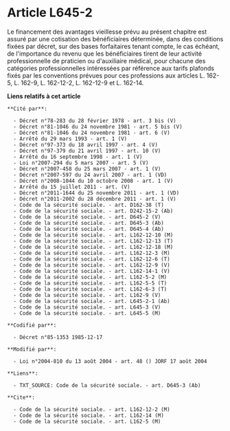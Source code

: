 # Article L645-2

Le financement des avantages vieillesse prévu au présent chapitre est assuré par une cotisation des bénéficiaires déterminée,
dans des conditions fixées par décret, sur des bases forfaitaires tenant compte, le cas échéant, de l'importance du revenu
que les bénéficiaires tirent de leur activité professionnelle de praticien ou d'auxiliaire médical, pour chacune des
catégories professionnelles intéressées par référence aux tarifs plafonds fixés par les conventions prévues pour ces
professions aux articles L. 162-5, L. 162-9, L. 162-12-2, L. 162-12-9 et L. 162-14.

**Liens relatifs à cet article**

	**Cité par**:

	  - Décret n°78-283 du 28 février 1978 - art. 3 bis (V)
	  - Décret n°81-1046 du 24 novembre 1981 - art. 5 bis (V)
	  - Décret n°81-1046 du 24 novembre 1981 - art. 6 (V)
	  - Arrêté du 29 mars 1993 - art. 1 (V)
	  - Décret n°97-373 du 18 avril 1997 - art. 4 (V)
	  - Décret n°97-379 du 21 avril 1997 - art. 10 (V)
	  - Arrêté du 16 septembre 1998 - art. 1 (V)
	  - Loi n°2007-294 du 5 mars 2007 - art. 5 (V)
	  - Décret n°2007-458 du 25 mars 2007 - art. 1 (V)
	  - Décret n°2007-597 du 24 avril 2007 - art. 1 (VD)
	  - Décret n°2008-1044 du 10 octobre 2008 - art. 1 (V)
	  - Arrêté du 15 juillet 2011 - art. (V)
	  - Décret n°2011-1644 du 25 novembre 2011 - art. 1 (VD)
	  - Décret n°2011-2002 du 28 décembre 2011 - art. 1 (V)
	  - Code de la sécurité sociale. - art. D162-38 (T)
	  - Code de la sécurité sociale. - art. D242-15-2 (Ab)
	  - Code de la sécurité sociale. - art. D645-2 (V)
	  - Code de la sécurité sociale. - art. D645-3 (Ab)
	  - Code de la sécurité sociale. - art. D645-4 (Ab)
	  - Code de la sécurité sociale. - art. L162-12-10 (M)
	  - Code de la sécurité sociale. - art. L162-12-13 (T)
	  - Code de la sécurité sociale. - art. L162-12-18 (M)
	  - Code de la sécurité sociale. - art. L162-12-3 (M)
	  - Code de la sécurité sociale. - art. L162-12-6 (T)
	  - Code de la sécurité sociale. - art. L162-12-9 (V)
	  - Code de la sécurité sociale. - art. L162-14-1 (V)
	  - Code de la sécurité sociale. - art. L162-5-2 (M)
	  - Code de la sécurité sociale. - art. L162-5-5 (T)
	  - Code de la sécurité sociale. - art. L162-6-3 (T)
	  - Code de la sécurité sociale. - art. L162-9 (V)
	  - Code de la sécurité sociale. - art. L645-2-1 (Ab)
	  - Code de la sécurité sociale. - art. L645-3 (V)
	  - Code de la sécurité sociale. - art. L645-5 (M)

	**Codifié par**:

	  - Décret n°85-1353 1985-12-17

	**Modifié par**:

	  - Loi n°2004-810 du 13 août 2004 - art. 48 () JORF 17 août 2004

	**Liens**:

	  - TXT_SOURCE: Code de la sécurité sociale. - art. D645-3 (Ab)

	**Cite**:

	  - Code de la sécurité sociale. - art. L162-12-2 (M)
	  - Code de la sécurité sociale. - art. L162-14 (M)
	  - Code de la sécurité sociale. - art. L162-5 (M)
